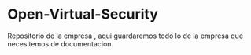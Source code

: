 # Open-Virtual-Security
Repositorio de la empresa , aqui guardaremos todo lo de la empresa que necesitemos de documentacion.
